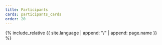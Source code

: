 ```yaml
---
title: Participants
cards: participants_cards
order: 20
---
```

{% include_relative {{ site.language | append: "/" | append: page.name }} %}
